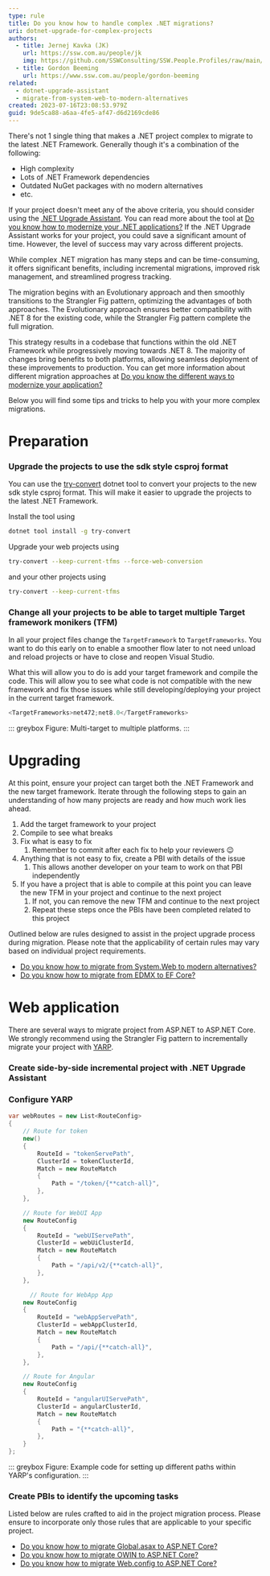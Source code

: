 ```yaml
---
type: rule
title: Do you know how to handle complex .NET migrations?
uri: dotnet-upgrade-for-complex-projects
authors:
  - title: Jernej Kavka (JK)
    url: https://ssw.com.au/people/jk
    img: https://github.com/SSWConsulting/SSW.People.Profiles/raw/main/Jernej-Kavka/Images/Jernej-Kavka-Profile.jpg
  - title: Gordon Beeming
    url: https://www.ssw.com.au/people/gordon-beeming
related:
  - dotnet-upgrade-assistant
  - migrate-from-system-web-to-modern-alternatives
created: 2023-07-16T23:08:53.979Z
guid: 9de5ca88-a6aa-4fe5-af47-d6d2169cde86
---
```


There's not 1 single thing that makes a .NET project complex to migrate to the latest .NET Framework. Generally though it's a combination of the following:

- High complexity
- Lots of .NET Framework dependencies
- Outdated NuGet packages with no modern alternatives
- etc.

If your project doesn't meet any of the above criteria, you should consider using the [.NET Upgrade Assistant](https://dotnet.microsoft.com/en-us/platform/upgrade-assistant). You can read more about the tool at [Do you know how to modernize your .NET applications?](https://www.ssw.com.au/rules/dotnet-upgrade-assistant/) If the .NET Upgrade Assistant works for your project, you could save a significant amount of time. However, the level of success may vary across different projects.

While complex .NET migration has many steps and can be time-consuming, it offers significant benefits, including incremental migrations, improved risk management, and streamlined progress tracking.

The migration begins with an Evolutionary approach and then smoothly transitions to the Strangler Fig pattern, optimizing the advantages of both approaches. The Evolutionary approach ensures better compatibility with .NET 8 for the existing code, while the Strangler Fig pattern complete the full migration.

This strategy results in a codebase that functions within the old .NET Framework while progressively moving towards .NET 8. The majority of changes bring benefits to both platforms, allowing seamless deployment of these improvements to production. You can get more information about different migration approaches at [Do you know the different ways to modernize your application?](https://www.ssw.com.au/rules/modernize-your-app/)

Below you will find some tips and tricks to help you with your more complex migrations.

<!--endintro-->

# Preparation

### Upgrade the projects to use the sdk style csproj format

You can use the [try-convert](https://github.com/dotnet/try-convert) dotnet tool to convert your projects to the new sdk style csproj format. This will make it easier to upgrade the projects to the latest .NET Framework.

Install the tool using 

```bash
dotnet tool install -g try-convert
```
    
Upgrade your web projects using

```bash
try-convert --keep-current-tfms --force-web-conversion
```

and your other projects using

```bash
try-convert --keep-current-tfms
```

### Change all your projects to be able to target multiple Target framework monikers (TFM)

In all your project files change the `TargetFramework` to `TargetFrameworks`. You want to do  this early on to enable a smoother flow later to not need unload and reload projects or have to close and reopen Visual Studio.

What this will allow you to do is add your target framework and compile the code. This will allow you to see what code is not compatible with the new framework and fix those issues while still developing/deploying your project in the current target framework. 

```csharp
<TargetFrameworks>net472;net8.0</TargetFrameworks>
```
::: greybox
Figure: Multi-target to multiple platforms.
:::

# Upgrading

At this point, ensure your project can target both the .NET Framework and the new target framework. Iterate through the following steps to gain an understanding of how many projects are ready and how much work lies ahead.

1. Add the target framework to your project
2. Compile to see what breaks
3. Fix what is easy to fix
   1. Remember to commit after each fix to help your reviewers 😉
4. Anything that is not easy to fix, create a PBI with details of the issue
   1. This allows another developer on your team to work on that PBI independently
5. If you have a project that is able to compile at this point you can leave the new TFM in your project and continue to the next project
   1. If not, you can remove the new TFM and continue to the next project
   2. Repeat these steps once the PBIs have been completed related to this project

Outlined below are rules designed to assist in the project upgrade process during migration. Please note that the applicability of certain rules may vary based on individual project requirements.
* [Do you know how to migrate from System.Web to modern alternatives?](https://www.ssw.com.au/rules/migrate-from-system-web-to-modern-alternatives/)
* [Do you know how to migrate from EDMX to EF Core?](https://www.ssw.com.au/rules/migrate-from-edmx-to-ef-core/)

# Web application

There are several ways to migrate project from ASP.NET to ASP.NET Core. We strongly recommend using the Strangler Fig pattern to incrementally migrate your project with [YARP](https://microsoft.github.io/reverse-proxy/).

### Create side-by-side incremental project with .NET Upgrade Assistant
### Configure YARP

```csharp
var webRoutes = new List<RouteConfig>
{
    // Route for token
    new()
    {
        RouteId = "tokenServePath",
        ClusterId = tokenClusterId,
        Match = new RouteMatch
        {
            Path = "/token/{**catch-all}",
        },
    },

    // Route for WebUI App
    new RouteConfig
    {
        RouteId = "webUIServePath",
        ClusterId = webUiClusterId,
        Match = new RouteMatch
        {
            Path = "/api/v2/{**catch-all}",
        },
    },

	  // Route for WebApp App
    new RouteConfig
    {
        RouteId = "webAppServePath",
        ClusterId = webAppClusterId,
        Match = new RouteMatch
        {
            Path = "/api/{**catch-all}",
        },
    },

    // Route for Angular
    new RouteConfig
    {
        RouteId = "angularUIServePath",
        ClusterId = angularClusterId,
        Match = new RouteMatch
        {
            Path = "{**catch-all}",
        },
    }
};

```
::: greybox
Figure: Example code for setting up different paths within YARP's configuration.
:::

### Create PBIs to identify the upcoming tasks

Listed below are rules crafted to aid in the project migration process. Please ensure to incorporate only those rules that are applicable to your specific project.

* [Do you know how to migrate Global.asax to ASP.NET Core?](https://www.ssw.com.au/rules/know-how-to-migrate-global-asax-to-asp-net-core/)
* [Do you know how to migrate OWIN to ASP.NET Core?](https://www.ssw.com.au/rules/know-how-to-migrate-owin-to-asp-net-core/)
* [Do you know how to migrate Web.config to ASP.NET Core?](https://www.ssw.com.au/rules/know-how-to-migrate-owin-to-asp-net-core/)

